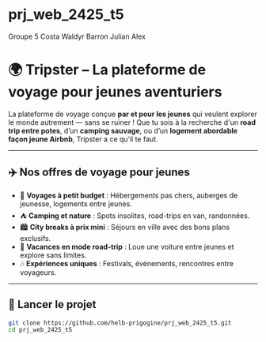 # prj_web_2425_t5
Groupe 5
Costa Waldyr
Barron Julian 
Alex 
# 🌍 Tripster – La plateforme de voyage pour jeunes aventuriers
La plateforme de voyage conçue **par et pour les jeunes** qui veulent explorer le monde autrement — sans se ruiner ! Que tu sois à la recherche d'un **road trip entre potes**, d’un **camping sauvage**, ou d’un **logement abordable façon jeune Airbnb**, Tripster a ce qu’il te faut.

---

## ✈️ Nos offres de voyage pour jeunes

- 🎒 **Voyages à petit budget** : Hébergements pas chers, auberges de jeunesse, logements entre jeunes.  
- ⛺ **Camping et nature** : Spots insolites, road-trips en van, randonnées.  
- 🏙️ **City breaks à prix mini** : Séjours en ville avec des bons plans exclusifs.  
- 🚗 **Vacances en mode road-trip** : Loue une voiture entre jeunes et explore sans limites.  
- 🎶 **Expériences uniques** : Festivals, événements, rencontres entre voyageurs.

---
## 🚀 Lancer le projet

```bash
git clone https://github.com/helb-prigogine/prj_web_2425_t5.git
cd prj_web_2425_t5

